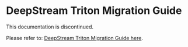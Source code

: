 # DeepStream Triton Migration Guide

This documentation is discontinued.

Please refer to: [DeepStream Triton Migration Guide here](https://github.com/NVIDIA-AI-IOT/deepstream_dockers#4-triton-migration-guide).
